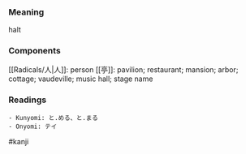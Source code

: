 ### Meaning

halt

### Components

[[Radicals/人|人]]: person [[亭]]: pavilion; restaurant; mansion; arbor; cottage; vaudeville; music hall; stage name

### Readings

```
- Kunyomi: と.める、と.まる
- Onyomi: テイ
```

#kanji